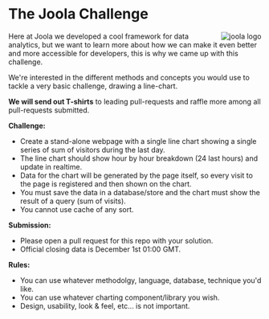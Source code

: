 The Joola Challenge
===================

<img src="https://joo.la/img/logo-profile.png" alt="joola logo" title="joola" align="right" />

Here at Joola we developed a cool framework for data analytics, but we want to learn more about how we can make it even better and more accessible for developers, this is why we came up with this challenge. 

We're interested in the different methods and concepts you would use to tackle a very basic challenge, drawing a line-chart.

**We will send out T-shirts** to leading pull-requests and raffle more among all pull-requests submitted.

**Challenge:** 
- Create a stand-alone webpage with a single line chart showing a single series of sum of visitors during the last day.
- The line chart should show hour by hour breakdown (24 last hours) and update in realtime. 
- Data for the chart will be generated by the page itself, so every visit to the page is registered and then shown on the chart.
- You must save the data in a database/store and the chart must show the result of a query (sum of visits).
- You cannot use cache of any sort.

**Submission:**
- Please open a pull request for this repo with your solution.
- Official closing data is December 1st 01:00 GMT.

**Rules:**
- You can use whatever methodolgy, language, database, technique you'd like.
- You can use whatever charting component/library you wish.
- Design, usability, look & feel, etc... is not important.

